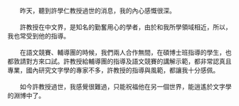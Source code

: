 <!--悼許學仁教授--!>

　　昨天，聽到許學仁教授過世的消息，我的內心感慨很深。<br><br>
  
　　許教授在中文界，是知名的勤奮用心的學者，由於和我所學領域相近，所以，我也常受到他的指導。<br><br>
  
　　在語文競賽、輔導團的時候，我們兩人合作無間，在碩博士班指導的學生，也都敦請對方來口試。許教授給輔導團的指導及語文競賽的講解示範，都非常認真且專業，國內研究文字學的專家不多，許教授的指導與風範，都讓我十分感佩。<br><br>
  
　　如今許教授過世，我感覺很難過，只能祝福他在另一個世界，能逍遙於文字學的淵博中了。
